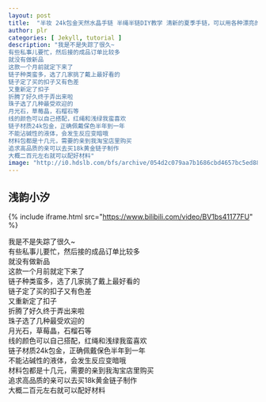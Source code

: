 ```yaml
---
layout: post
title:  "半妆 24k包金天然水晶手链 半绳半链DIY教学 清新的夏季手链，可以用各种漂亮的水晶珠子作坠子"
author: plr
categories: [ Jekyll, tutorial ]
description: "我是不是失踪了很久~
有些私事儿要忙，然后接的成品订单比较多
就没有做新品
这款一个月前就定下来了
链子种类蛮多，选了几家挑了戴上最好看的
链子定了买的扣子又有色差
又重新定了扣子
折腾了好久终于弄出来啦
珠子选了几种最受欢迎的
月光石，草莓晶，石榴石等
线的颜色可以自己搭配，红绳和浅绿我蛮喜欢
链子材质24k包金，正确佩戴保色半年到一年
不能沾碱性的液体，会发生反应变暗哦
材料包都是十几元，需要的亲到我淘宝店里购买
追求高品质的亲可以去买18k黄金链子制作
大概二百元左右就可以配好材料"
image: "http://i0.hdslb.com/bfs/archive/054d2c079aa7b1686cbd4657bc5ed8881b4b1aaa.jpg"
---
```

## 浅韵小汐

{% include iframe.html src="https://www.bilibili.com/video/BV1bs41177FU" %}

我是不是失踪了很久~<br>有些私事儿要忙，然后接的成品订单比较多<br>就没有做新品<br>这款一个月前就定下来了<br>链子种类蛮多，选了几家挑了戴上最好看的<br>链子定了买的扣子又有色差<br>又重新定了扣子<br>折腾了好久终于弄出来啦<br>珠子选了几种最受欢迎的<br>月光石，草莓晶，石榴石等<br>线的颜色可以自己搭配，红绳和浅绿我蛮喜欢<br>链子材质24k包金，正确佩戴保色半年到一年<br>不能沾碱性的液体，会发生反应变暗哦<br>材料包都是十几元，需要的亲到我淘宝店里购买<br>追求高品质的亲可以去买18k黄金链子制作<br>大概二百元左右就可以配好材料

